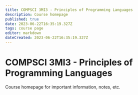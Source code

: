 ```yaml
---
title: COMPSCI 3MI3 - Principles of Programming Languages
description: Course homepage
published: true
date: 2023-06-22T16:35:19.327Z
tags: course page
editor: markdown
dateCreated: 2023-06-22T16:35:19.327Z
---
```


# COMPSCI 3MI3 - Principles of Programming Languages

Course homepage for important information, notes, etc.

